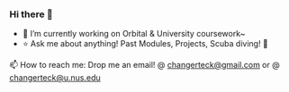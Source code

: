 ### Hi there 👋
- 🔭 I’m currently working on Orbital & University coursework~
- ⭐ Ask me about anything! Past Modules, Projects, Scuba diving! 🤿

📫 How to reach me: Drop me an email! @ changerteck@gmail.com or @ changerteck@u.nus.edu

<!--
**gerteck/gerteck** is a ✨ _special_ ✨ repository because its `README.md` (this file) appears on your GitHub profile.

Here are some ideas to get you started:

- 🔭 I’m currently working on ...
- 🌱 I’m currently learning ...
- 👯 I’m looking to collaborate on ...
- 🤔 I’m looking for help with ...
- 💬 Ask me about ...
- 📫 How to reach me: ...
- 😄 Pronouns: ...
- ⚡ Fun fact: ...
-->
